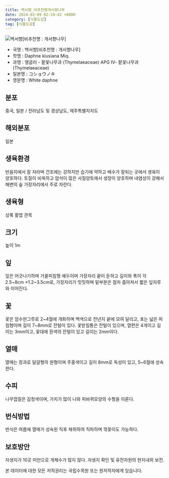 ```yaml
---
title: 백서향_비추천명개서향나무
date: 2024-03-09 02:19:42 +0800
category: [식물도감]
tag: [식물도감]
---
```




![백서향[비추천명 : 개서향나무]](/fileUpload/plants/basic/Thymelaeaceae/Daphne/9097/1_th2.JPG)
- 국명 : 백서향[비추천명 : 개서향나무]
- 학명 : Daphne kiusiana Miq.
- 과명 : 앵글러 - 팥꽃나무과 (Thymelaeaceae) APG Ⅳ- 팥꽃나무과 (Thymelaeaceae)
- 일본명 : コショウノキ
- 영문명 : White daphne


## 분포
중국, 일본 / 전라남도 및 경상남도, 제주특별자치도
## 해외분포
일본
## 생육환경
반음지에서 잘 자라며 건조에는 강하지만 습기에 약하고 배수가 잘되는 곳에서 생육이 양호하다. 토질이 비옥하고 암석이 많은 사질양토에서 생장이 양호하며 내염성이 강해서 해변의 숲 가장자리에서 주로 자란다.
## 생육형
상록 활엽 관목
## 크기
높이 1m
## 잎
잎은 어긋나기하며 거꿀피침형 예두이며 가장자리 끝이 둔하고 길이와 폭이 각 2.5~8cm ×1.2~3.5cm로, 가장자리가 밋밋하며 밑부분은 점차 좁아져서 짧은 잎자루와 이어진다.
## 꽃
꽃은 암수딴그루로 2~4월에 개화하며 백색으로 전년지 끝에 모여 달리고, 포는 넓은 피침형이며 길이 7~8mm로 잔털이 있다. 꽃받침통은 잔털이 있으며, 열편은 4개이고 길이는 3mm이고, 꽃대에 흰색의 잔털이 있고 길이는 2mm이다.
## 열매
열매는 장과로 달걀형의 원형이며 주홍색이고 길이 8mm로 독성이 있고, 5~6월에 성숙한다.
## 수피
나무껍질은 감청색이며, 가지가 많이 나와 피바퀴모양의 수형을 이룬다.
## 번식방법
번식은 여름에 열매가 성숙된 직후 채취하여 직파하며 꺾꽂이도 가능하다.
## 보호방안
자생지가 10곳 미만으로 개체수가 많지 않다. 자생지 확인 및 유전자원의 현지내외 보전.






본 데이터에 대한 모든 저작권리는 국립수목원 또는 원저작자에게 있습니다.
